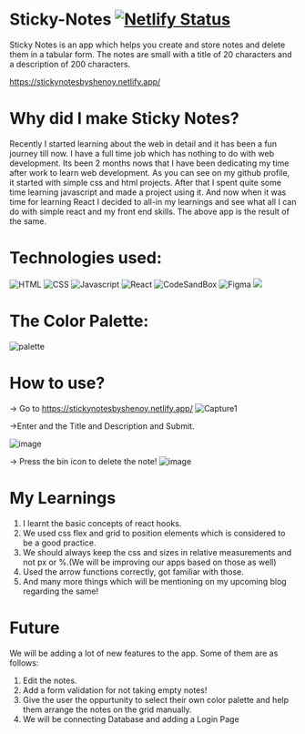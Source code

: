 
# Sticky-Notes [![Netlify Status](https://api.netlify.com/api/v1/badges/b6503856-d8a2-4695-9f43-c4e6528440f0/deploy-status)](https://app.netlify.com/sites/stickynotesbyshenoy/deploys)

Sticky Notes is an app which helps you create and store notes and delete them in a tabular form.
The notes are small with a title of 20 characters and a description of 200 characters.

https://stickynotesbyshenoy.netlify.app/ 

# Why did I make Sticky Notes?

Recently I started learning about the web in detail and it has been a fun journey till now. I have a full time job which has nothing to do with web development.
Its been 2 months nows that I have been dedicating my time after work to learn web development. As you can see on my github profile, it started with simple css and html projects.
After that I spent quite some time learning javascript and made a project using it. 
And now when it was time for learning React I decided to all-in my learnings and see what all I can do with simple react and my front end skills.
The above app is the result of the same.

# Technologies used:
![HTML](https://img.shields.io/badge/HTML5-E34F26?style=for-the-badge&logo=html5&logoColor=white)
![CSS](https://img.shields.io/badge/CSS3-1572B6?style=for-the-badge&logo=css3&logoColor=white)
![Javascript](https://img.shields.io/badge/JavaScript-323330?style=for-the-badge&logo=javascript&logoColor=F7DF1E)
![React](https://img.shields.io/badge/React-20232A?style=for-the-badge&logo=react&logoColor=61DAFB)
![CodeSandBox](https://img.shields.io/badge/Codesandbox-000000?style=for-the-badge&logo=CodeSandbox&logoColor=white)
![Figma](https://img.shields.io/badge/Figma-F24E1E?style=for-the-badge&logo=figma&logoColor=white)
![](https://img.shields.io/badge/Hashnode-2962FF?style=for-the-badge&logo=hashnode&logoColor=white)

# The Color Palette:

![palette](https://user-images.githubusercontent.com/31709147/127912739-c277a625-6956-4477-9519-e83dc994e926.PNG)

# How to use?

-> Go to https://stickynotesbyshenoy.netlify.app/
![Capture1](https://user-images.githubusercontent.com/31709147/128091083-336f2ecd-8a71-4723-bb80-7770762a59ef.PNG)

->Enter and the Title and Description and Submit.

![image](https://user-images.githubusercontent.com/31709147/128095025-a6a191c7-cd92-47b9-9d1b-d82decd0a689.png)

-> Press the bin icon to delete the note!
![image](https://user-images.githubusercontent.com/31709147/128094914-8e4ec5e5-2882-4c8b-96dc-b16f633651e8.png)


# My Learnings

1. I learnt the basic concepts of react hooks.
2. We used css flex and grid to position elements which is considered to be a good practice.
3. We should always keep the css and sizes in relative measurements and not px or %.(We will be improving our apps based on those as well)
4. Used the arrow functions correctly, got familiar with those.
5. And many more things which will be mentioning on my upcoming blog regarding the same!


# Future

We will be adding a lot of new features to the app. Some of them are as follows:
1. Edit the notes.
2. Add a form validation for not taking empty notes!
3. Give the user the oppurtunity to select their own color palette and help them arrange the notes on the grid manually.
4. We will be connecting Database and adding a Login Page





